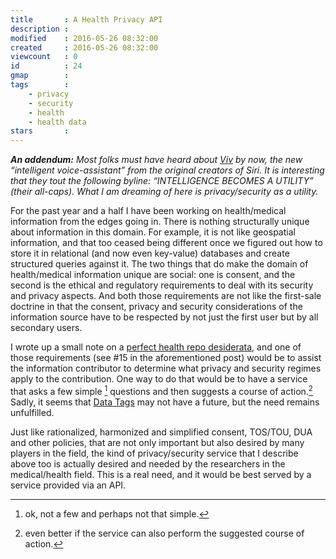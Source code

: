 ```yaml
---
title       : A Health Privacy API  
description :   
modified    : 2016-05-26 08:32:00  
created     : 2016-05-26 08:32:00  
viewcount   : 0  
id          : 24  
gmap        :   
tags        :
    - privacy
    - security
    - health
    - health data
stars       :   
---
```


***An addendum:*** *Most folks must have heard about [Viv](http://viv.ai) by now, the new “intelligent voice-assistant” from the original creators of Siri. It is interesting that they tout the following byline: “INTELLIGENCE BECOMES A UTILITY” (their all-caps). What I am dreaming of here is privacy/security as a utility.*

For the past year and a half I have been working on health/medical information from the edges going in. There is nothing structurally unique about information in this domain. For example, it is not like geospatial information, and that too ceased being different once we figured out how to store it in relational (and now even key-value) databases and create structured queries against it. The two things that do make the domain of health/medical information unique are social: one is consent, and the second is the ethical and regulatory requirements to deal with its security and privacy aspects. And both those requirements are not like the first-sale doctrine in that the consent, privacy and security considerations of the information source have to be respected by not just the first user but by all secondary users.

I wrote up a small note on a [perfect health repo desiderata](/Perfect-Health-Repo-Desiderata), and one of those requirements (see #15 in the aforementioned post) would be to assist the information contributor to determine what privacy and security regimes apply to the contribution. One way to do that would be to have a service that asks a few simple [^1] questions and then suggests a course of action.[^2] Sadly, it seems that [Data Tags](http://datatags.org) may not have a future, but the need remains unfulfilled.

Just like rationalized, harmonized and simplified consent, TOS/TOU, DUA and other policies, that are not only important but also desired by many players in the field, the kind of privacy/security service that I describe above too is actually desired and needed by the researchers in the medical/health field. This is a real need, and it would be best served by a service provided via an API.

[^1]: ok, not a few and perhaps not that simple.
[^2]: even better if the service can also perform the suggested course of action.
